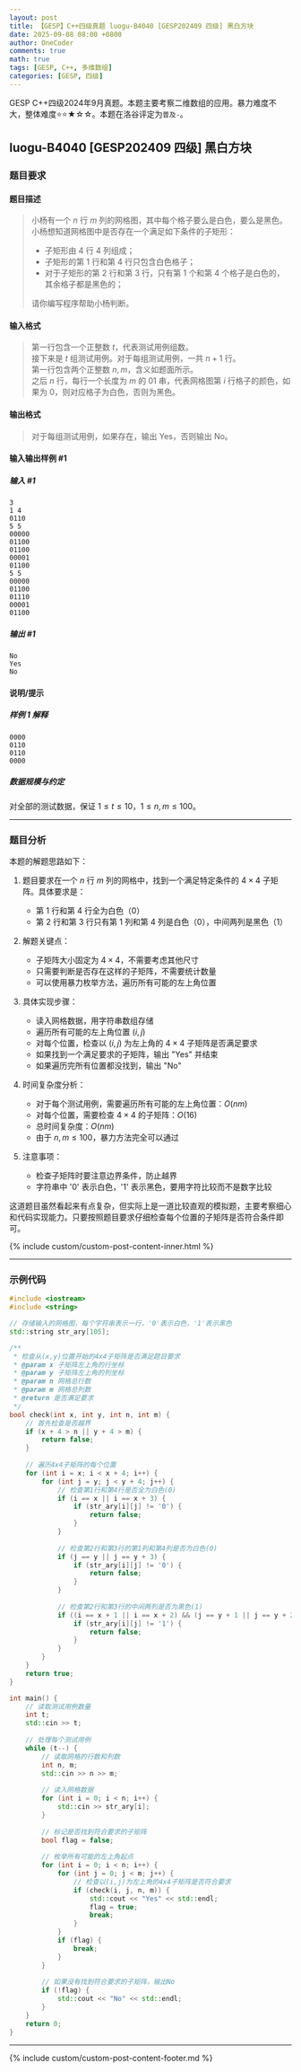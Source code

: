 ```yaml
---
layout: post
title: 【GESP】C++四级真题 luogu-B4040 [GESP202409 四级] 黑白方块
date: 2025-09-08 08:00 +0800
author: OneCoder
comments: true
math: true
tags: [GESP, C++, 多维数组]
categories: [GESP, 四级]
---
```

GESP C++四级2024年9月真题。本题主要考察二维数组的应用。暴力难度不大，整体难度⭐⭐★☆☆。本题在洛谷评定为`普及-`。

<!--more-->

## luogu-B4040 [GESP202409 四级] 黑白方块

### 题目要求

#### 题目描述

>小杨有一个 $n$ 行 $m$ 列的网格图，其中每个格子要么是白色，要么是黑色。
>小杨想知道网格图中是否存在一个满足如下条件的子矩形：
>
>- 子矩形由 $4$ 行 $4$ 列组成；
>- 子矩形的第 $1$ 行和第 $4$ 行只包含白色格子；
>- 对于子矩形的第 $2$ 行和第 $3$ 行，只有第 $1$ 个和第 $4$ 个格子是白色的，其余格子都是黑色的；
>
>请你编写程序帮助小杨判断。

#### 输入格式

>第一行包含一个正整数 $t$，代表测试用例组数。  
接下来是 $t$ 组测试用例。对于每组测试用例，一共 $n+1$ 行。  
第一行包含两个正整数 $n,m$，含义如题面所示。  
之后 $n$ 行，每行一个长度为 $m$ 的 $01$ 串，代表网格图第 $i$ 行格子的颜色，如果为 $0$，则对应格子为白色，否则为黑色。

#### 输出格式

>对于每组测试用例，如果存在，输出 Yes，否则输出 No。

#### 输入输出样例 #1

##### 输入 #1

```plaintext
3
1 4
0110
5 5
00000
01100
01100
00001
01100
5 5
00000
01100
01110
00001
01100
```

##### 输出 #1

```plaintext
No
Yes
No
```

#### 说明/提示

##### 样例 1 解释

```plaintext
0000
0110
0110
0000
```

##### 数据规模与约定

对全部的测试数据，保证 $1 \leq t\leq 10$，$1 \leq n,m \leq 100$。

---

### 题目分析

本题的解题思路如下：

1. 题目要求在一个 $n$ 行 $m$ 列的网格中，找到一个满足特定条件的 $4\times4$ 子矩阵。具体要求是：
   - 第 $1$ 行和第 $4$ 行全为白色（$0$）
   - 第 $2$ 行和第 $3$ 行只有第 $1$ 列和第 $4$ 列是白色（$0$），中间两列是黑色（$1$）

2. 解题关键点：
   - 子矩阵大小固定为 $4\times4$，不需要考虑其他尺寸
   - 只需要判断是否存在这样的子矩阵，不需要统计数量
   - 可以使用暴力枚举方法，遍历所有可能的左上角位置

3. 具体实现步骤：
   - 读入网格数据，用字符串数组存储
   - 遍历所有可能的左上角位置 $(i,j)$
   - 对每个位置，检查以 $(i,j)$ 为左上角的 $4\times4$ 子矩阵是否满足要求
   - 如果找到一个满足要求的子矩阵，输出 "Yes" 并结束
   - 如果遍历完所有位置都没找到，输出 "No"

4. 时间复杂度分析：
   - 对于每个测试用例，需要遍历所有可能的左上角位置：$O(nm)$
   - 对每个位置，需要检查 $4\times4$ 的子矩阵：$O(16)$
   - 总时间复杂度：$O(nm)$
   - 由于 $n,m\leq100$，暴力方法完全可以通过

5. 注意事项：
   - 检查子矩阵时要注意边界条件，防止越界
   - 字符串中 '$0$' 表示白色，'$1$' 表示黑色，要用字符比较而不是数字比较

这道题目虽然看起来有点复杂，但实际上是一道比较直观的模拟题，主要考察细心和代码实现能力。只要按照题目要求仔细检查每个位置的子矩阵是否符合条件即可。

{% include custom/custom-post-content-inner.html %}

---

### 示例代码

```cpp
#include <iostream>
#include <string>

// 存储输入的网格图，每个字符串表示一行，'0'表示白色，'1'表示黑色
std::string str_ary[105];

/**
 * 检查从(x,y)位置开始的4x4子矩阵是否满足题目要求
 * @param x 子矩阵左上角的行坐标
 * @param y 子矩阵左上角的列坐标
 * @param n 网格总行数
 * @param m 网格总列数
 * @return 是否满足要求
 */
bool check(int x, int y, int n, int m) {
    // 首先检查是否越界
    if (x + 4 > n || y + 4 > m) {
        return false;
    }
    
    // 遍历4x4子矩阵的每个位置
    for (int i = x; i < x + 4; i++) {
        for (int j = y; j < y + 4; j++) {
            // 检查第1行和第4行是否全为白色(0)
            if (i == x || i == x + 3) {
                if (str_ary[i][j] != '0') {
                    return false;
                }
            }
            
            // 检查第2行和第3行的第1列和第4列是否为白色(0)
            if (j == y || j == y + 3) {
                if (str_ary[i][j] != '0') {
                    return false;
                }
            }
            
            // 检查第2行和第3行的中间两列是否为黑色(1)
            if ((i == x + 1 || i == x + 2) && (j == y + 1 || j == y + 2)) {
                if (str_ary[i][j] != '1') {
                    return false;
                }
            }
        }
    }
    return true;
}

int main() {
    // 读取测试用例数量
    int t;
    std::cin >> t;
    
    // 处理每个测试用例
    while (t--) {
        // 读取网格的行数和列数
        int n, m;
        std::cin >> n >> m;
        
        // 读入网格数据
        for (int i = 0; i < n; i++) {
            std::cin >> str_ary[i];
        }
        
        // 标记是否找到符合要求的子矩阵
        bool flag = false;
        
        // 枚举所有可能的左上角起点
        for (int i = 0; i < n; i++) {
            for (int j = 0; j < m; j++) {
                // 检查以(i,j)为左上角的4x4子矩阵是否符合要求
                if (check(i, j, n, m)) {
                    std::cout << "Yes" << std::endl;
                    flag = true;
                    break;
                }
            }
            if (flag) {
                break;
            }
        }
        
        // 如果没有找到符合要求的子矩阵，输出No
        if (!flag) {
            std::cout << "No" << std::endl;
        }
    }
    return 0;
}
```

---

{% include custom/custom-post-content-footer.md %}

